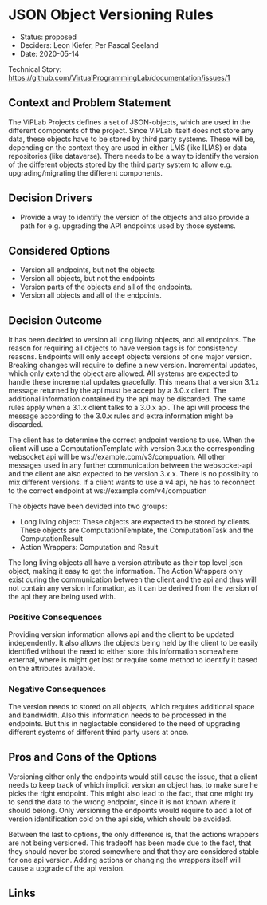 # JSON Object Versioning Rules

* Status: proposed
* Deciders: Leon Kiefer, Per Pascal Seeland
* Date: 2020-05-14

Technical Story: https://github.com/VirtualProgrammingLab/documentation/issues/1

## Context and Problem Statement

The ViPLab Projects defines a set of JSON-objects, which are used in the different components of the project. Since ViPLab itself does not 
store any data, these objects have to be stored by third party systems. These will be, depending on the context they are used in either LMS (like ILIAS)
or data repositories (like dataverse). There needs to be a way to identify the version of the different objects stored by the third party system to 
allow e.g. upgrading/migrating the different components. 

## Decision Drivers

* Provide a way to identify the version of the objects and also provide a path for e.g. upgrading the API endpoints used by those systems.

## Considered Options

* Version all endpoints, but not the objects
* Version all objects, but not the endpoints
* Version parts of the objects and all of the endpoints.
* Version all objects and all of the endpoints.

## Decision Outcome

It has been decided to version all long living objects, and all endpoints. The reason for requiring all objects to have version tags is for consistency
reasons. Endpoints will only accept objects versions of one major version. Breaking changes will require to define a new version. Incremental 
updates, which only extend the object are allowed. All systems are expected to handle these incremental updates gracefully. This means that a
version 3.1.x message returned by the api must be accept by a 3.0.x client. The additional information contained by the api may be discarded. The same
rules apply when a 3.1.x client talks to a 3.0.x api. The api will process the message according to the 3.0.x rules and extra information might be discarded.

The client has to determine the correct endpoint versions to use. When the client will use a ComputationTemplate with version 3.x.x the corresponding
websocket api will be ws://example.com/v3/compuation. All other messages used in any further communication between the websocket-api and the client
are also expected to be version 3.x.x. There is no possiblity to mix different versions. If a client wants to use a v4 api, he has to reconnect to the correct
endpoint at ws://example.com/v4/compuation

The objects have been devided into two groups:
- Long living object: These objects are expected to be stored by clients. These objects are ComputationTemplate, the ComputationTask and the ComputationResult
- Action Wrappers: Computation and Result

The long living objects all have a version attribute as their top level json object, making it easy to get the information. The Action Wrappers only exist during the communication between the client and the api and thus will not contain any version information, as it can be derived from the version of the api they are being used with.

### Positive Consequences

Providing version information allows api and the client to be updated independently. It also allows the objects being held by the client to be easily identified without the need to either store this information somewhere external, where is might get lost or require some method to identify it based on the attributes available.

### Negative Consequences

The version needs to stored on all objects, which requires additional space and bandwidth. Also this information needs to be processed in the endpoints. But this in neglactable considered to the need of upgrading different systems of different third party users at once.

## Pros and Cons of the Options

Versioning either only the endpoints would still cause the issue, that a client needs to keep track of which implicit version an object has, to make sure he picks
the right endpoint. This might also lead to the fact, that one might try to send the data to the wrong endpoint, since it is not known where it should belong.
Only versioning the endpoints would require to add a lot of version identification cold on the api side, which should be avoided.

Between the last to options, the only difference is, that the actions wrappers are not being versioned. This tradeoff has been made due to the fact, that they should never be stored somewhere and that they are considered stable for one api version. Adding actions or changing the wrappers itself will cause a upgrade of the api version.

## Links

